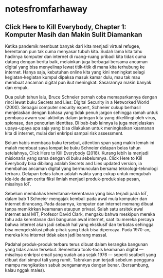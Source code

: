 # notesfromfarhaway

## Click Here to Kill Everybody, Chapter 1: Komputer Masih dan Makin Sulit Diamankan

Ketika pandemik membuat banyak dari kita menjadi virtual refugee, kerentanan pun tak cuma menyasar tubuh kita. Sudah lama kita tahu hadirnya komputer dan internet di ruang-ruang pribadi kita tidak cuma datang dengan berita baik, melainkan juga berbagai bersama ancaman digital yang bisa menyelinap lewat titik-titik di mana kita terhubung ke internet. Hanya saja, kebutuhan online kita yang kini meningkat selagi kegiatan-kegiatan kumpul dipaksa masuk kamar dulu, mau tak mau membuat ancaman digital pun ikut meningkat. Sasarannya makin banyak dan empuk.

Dua puluh tahun lalu, Bruce Schneier pernah coba memaparkannya dengan rinci lewat buku Secrets and Lies: Digital Security in a Networked World (2000). Sebagai computer security expert, Schneier cukup berhasil menjelaskan dengan bahasa yang tidak penuh jargon sehingga ramah untuk pembaca awam soal aktivitas dalam jaringan kita yang dikelilingi oleh virus, spionase, dan pencurian identitas. Di bab-bab lainnya ia juga menjelaskan upaya-upaya apa saja yang bisa dilakukan untuk meningkatkan keamanan kita di internet, mulai dari enkripsi sampai risk assessment.

Belum habis membaca buku tersebut, attention span yang makin lemah ini malah membuat saya lompat ke buku Schneier delapan belas tahun setelahnya, Click Here to Kill Everybody (2018). Kurang lebih ia menjadi misionaris yang sama dengan di buku sebelumnya. Click Here to Kill Everybody bisa dibilang adalah Secrets and Lies updated version, ia membahas ancaman digital yang bermunculan bersama teknologi-teknologi terbaru. Delapan belas tahun adalah waktu yang cukup untuk mengubah ide-ide dalam cerita fiksi ilmiah menjadi produk-produk siap pesan, misalnya IoT.

Sebelum membahas kerentanan-kerentanan yang bisa terjadi pada IoT, dalam bab 1 Schneier mengajak kembali pada awal mula komputer dan internet dirancang. Pada dasarnya, komputer dan internet memang dibuat tanpa memikirkan keamanan ataupun privasi. Salah satu arsitek awal internet asal MIT, Profesor David Clark, mengaku bahwa meskipun mereka tahu ada kerentanan dari bangunan awal internet, saat itu mereka percaya bahwa internet akan jadi sebuah hal yang eksklusif dan terbatas sehingga bisa mengeksklusi pihak-pihak yang tidak bisa dipercaya. Pada 1970-an, mereka kira internet tidak akan jadi barang massal.

Padahal produk-produk terbaru terus dibuat dalam kerangka bangunan yang tidak aman tersebut. Sementara tools-tools keamanan digital — misalnya enkripsi email yang sudah ada sejak 1976 — seperti seatbelt yang dibuat dari simpul tali yang rumit. Tabrakan pun terjadi sebelum pengguna mampu mengikatkan sabuk pengamannya dengan benar. (bersambung, kalau nggak males).
